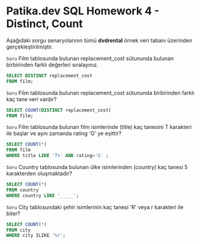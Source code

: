# Patika.dev SQL Homework 4 - Distinct, Count

Aşağıdaki sorgu senaryolarının tümü **dvdrental** örnek veri tabanı üzerinden gerçekleştirilmiştir.

`Soru` Film tablosunda bulunan replacement_cost sütununda bulunan birbirinden farklı değerleri sıralayınız.
```sql
SELECT DISTINCT replacement_cost 
FROM film;
```
`Soru` Film tablosunda bulunan replacement_cost sütununda birbirinden farklı kaç tane veri vardır?
```sql
SELECT COUNT(DISTINCT replacement_cost) 
FROM film;
```
`Soru` Film tablosunda bulunan film isimlerinde (title) kaç tanesini T karakteri ile başlar ve aynı zamanda rating 'G' ye eşittir?
```sql
SELECT COUNT(*) 
FROM film 
WHERE title LIKE 'T%' AND rating='G' ;
```
`Soru` Country tablosunda bulunan ülke isimlerinden (country) kaç tanesi 5 karakterden oluşmaktadır?
```sql
SELECT COUNT(*) 
FROM country 
WHERE country LIKE '_____';
```
`Soru` City tablosundaki şehir isimlerinin kaç tanesi 'R' veya r karakteri ile biter?
```sql
SELECT COUNT(*) 
FROM city 
WHERE city ILIKE '%r';
```
